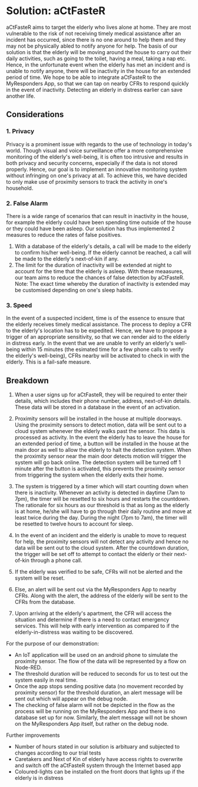 # Solution: aCtFasteR
aCtFasteR aims to target the elderly who lives alone at home. They are most vulnerable to the risk of not receiving timely medical assistance after an incident has occurred, since there is no one around to help them and they may not be physically abled to notify anyone for help. The basis of our solution is that the elderly will be moving around the house to carry out their daily activities, such as going to the toilet, having a meal, taking a nap etc. Hence, in the unfortunate event when the elderly has met an incident and is unable to notify anyone, there will be inactivity in the house for an extended period of time. We hope to be able to integrate aCtFasteR to the MyResponders App, so that we can tap on nearby CFRs to respond quickly in the event of inactivity. Detecting an elderly in distress earlier can save another life.

## Considerations
### 1. Privacy 
Privacy is a prominent issue with regards to the use of technology in today's world. Though visual and voice surveillance offer a more comprehensive monitoring of the elderly's well-being, it is often too intrusive and results in both privacy and security concerns, especially if the data is not stored properly. Hence, our goal is to implement an innovative monitoring system without infringing on one's privacy at all. To achieve this, we have decided to only make use of proximity sensors to track the activity in one's household. 
### 2. False Alarm
There is a wide range of scenarios that can result in inactivity in the house, for example the elderly could have been spending time outside of the house or they could have been asleep. Our solution has thus implemented 2 measures to reduce the rates of false positives.
1) With a database of the elderly's details, a call will be made to the elderly to confirm his/her well-being. If the elderly cannot be reached, a call will be made to the elderly's next-of-kin if any.
2) The limit for the duration of inactivity will be extended at night to account for the time that the elderly is asleep. With these meaasures, our team aims to reduce the chances of false detection by aCtFasteR.
Note: The exact time whereby the duration of inactivity is extended may be customised depending on one's sleep habits.
### 3. Speed
In the event of a suspected incident, time is of the essence to ensure that the elderly receives timely medical assistance. The process to deploy a CFR to the elderly's location has to be expedited. Hence, we have to propose a trigger of an appropriate sensitivity, so that we can render aid to the elderly in distress early. In the event that we are unable to verify an elderly's well-being within 15 minutes (the esimated time for a few phone calls to verify the elderly's well-being), CFRs nearby will be activated to check in with the elderly. This is a fail-safe measure.

## Breakdown
1. When a user signs up for aCtFasteR, they will be required to enter their details, which includes their phone number, address, next-of-kin details. These data will be stored in a database in the event of an activation.

2. Proximity sensors will be installed in the house at multiple doorways. Using the proximity sensors to detect motion, data will be sent out to a cloud system whenever the elderly walks past the sensor. This data is processed as activity.  In the event the elderly has to leave the house for an extended period of time, a button will be installed in the house at the main door as well to allow the elderly to halt the detection system. When the proximity sensor near the main door detects motion will trigger the system will go back online. The detection system will be turned off 1 minute after the button is activated, this prevents the proximity sensor from triggering the system when the elderly exits their home. 
3. The system is triggered by a timer which will start counting down when there is inactivity. Whenever an activity is detected in daytime (7am to 7pm), the timer will be resetted to six hours and restarts the countdown. The rationale for six hours as our threshold is that as long as the elderly is at home, he/she will have to go through their daily routine and move at least twice during the day. During the night (7pm to 7am), the timer will be resetted to twelve hours to account for sleep.
4. In the event of an incident and the elderly is unable to move to request for help, the proximity sensors will not detect any activity and hence no data will be sent out to the cloud system. After the countdown duration, the trigger will be set off to attempt to contact the elderly or their next-of-kin through a phone call.
5. If the elderly was verified to be safe, CFRs will not be alerted and the system will be reset.
6. Else, an alert will be sent out via the MyResponders App to nearby CFRs. Along with the alert, the address of the elderly will be sent to the CFRs from the database.
7. Upon arriving at the elderly's apartment, the CFR will access the situation and determine if there is a need to contact emergency services. This will help with early intervention as compared to if the elderly-in-distress was waiting to be discovered.

For the purpose of our demonstration:
- An IoT application will be used on an android phone to simulate the proximity sensor. The flow of the data will be represented by a flow on Node-RED. 
- The threshold duration will be reduced to seconds for us to test out the system easily in real time. 
- Once the app stops sending positive data (no movement recorded by proximity sensor) for the threshold duration, an alert message will be sent out which will appear on the debug node. 
- The checking of false alarm will not be depicted in the flow as the process will be running on the MyResponders App and there is no database set up for now. Similarly, the alert message will not be shown on the MyResponders App itself, but rather on the debug node.

Further improvements
- Number of hours stated in our solution is arbituary and subjected to changes according to our trial tests
- Caretakers and Next of Kin of elderly have access rights to overwrite and switch off the aCtFasteR system through the Internet based app
- Coloured-lights can be installed on the front doors that lights up if the elderly is in distress
